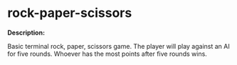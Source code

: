 # rock-paper-scissors

**Description:**

Basic terminal rock, paper, scissors game. The player will play against an AI for five rounds. 
Whoever has the most points after five rounds wins.
